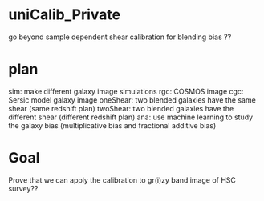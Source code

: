 # uniCalib_Private
go beyond sample dependent shear calibration for blending bias ??

# plan
sim: make different galaxy image simulations
    rgc: COSMOS image
    cgc: Sersic model galaxy image
        oneShear: two blended galaxies have the same shear (same redshift plan)
        twoShear: two blended galaxies have the different shear (different redshift plan)
ana: 
    use machine learning to study the galaxy bias (multiplicative bias and fractional additive bias)


# Goal
Prove that we can apply the calibration to gr(i)zy band image of HSC survey??
